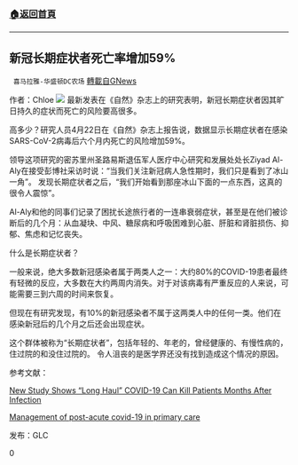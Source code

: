 ###  [:house:返回首頁](https://github.com/ourhimalayas/txt)
---

## 新冠长期症状者死亡率增加59%
` 喜马拉雅-华盛顿DC农场` [轉載自GNews](https://gnews.org/zh-hans/1135035/)

作者：Chloe
![]()![](https://gnews.org/wp-content/uploads/2021/04/a1-3.jpg)
最新发表在《自然》杂志上的研究表明，新冠长期症状者因其旷日持久的症状而死亡的风险要高很多。

高多少？研究人员4月22日在《自然》杂志上报告说，数据显示长期症状者在感染SARS-CoV-2病毒后六个月内死亡的风险增加59%。

领导这项研究的密苏里州圣路易斯退伍军人医疗中心研究和发展处处长Ziyad Al-Aly在接受彭博社采访时说：“当我们关注新冠病人急性期时，我们只是看到了冰山一角”。 发现长期症状者之后，“我们开始看到那座冰山下面的一点东西，这真的很令人震惊”。

Al-Aly和他的同事们记录了困扰长途旅行者的一连串衰弱症状，甚至是在他们被诊断后的几个月：从血凝块、中风、糖尿病和呼吸困难到心脏、肝脏和肾脏损伤、抑郁、焦虑和记忆丧失。

什么是长期症状者？

一般来说，绝大多数新冠感染者属于两类人之一：大约80%的COVID-19患者最终有轻微的反应，大多数在大约两周内消失。对于对该病毒有严重反应的人来说，可能需要三到六周的时间来恢复。

但现在有研究发现，有10%的新冠感染者不属于这两类人中的任何一类。他们在感染新冠后的几个月之后还会出现症状。

这个群体被称为“长期症状者”，包括年轻的、年老的，曾经健康的、有慢性病的，住过院的和没住过院的。 令人沮丧的是医学界还没有找到造成这个情况的原因。

参考文献：

[New Study Shows “Long Haul” COVID-19 Can Kill Patients Months After Infection](https://www.zerohedge.com/covid-19/new-study-shows-long-haul-covid-19-kills-patients-months-after-infection)

[Management of post-acute covid-19 in primary care](https://www.bmj.com/content/370/bmj.m3026)

发布：GLC

0
